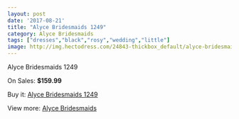 ```yaml
---
layout: post
date: '2017-08-21'
title: "Alyce Bridesmaids 1249"
category: Alyce Bridesmaids
tags: ["dresses","black","rosy","wedding","little"]
image: http://img.hectodress.com/24843-thickbox_default/alyce-bridesmaids-1249.jpg
---
```

Alyce Bridesmaids 1249

On Sales: **$159.99**
<a href="https://www.hectodress.com/bridesmaid-dresses-alyce-bridesmaids/11391-alyce-bridesmaids-1249.html"><amp-img layout="responsive" width="600" height="600" src="//img.hectodress.com/24843-thickbox_default/alyce-bridesmaids-1249.jpg" alt="Alyce Bridesmaids 1249 0" /></a>
<a href="https://www.hectodress.com/bridesmaid-dresses-alyce-bridesmaids/11391-alyce-bridesmaids-1249.html"><amp-img layout="responsive" width="600" height="600" src="//img.hectodress.com/24846-thickbox_default/alyce-bridesmaids-1249.jpg" alt="Alyce Bridesmaids 1249 1" /></a>
<a href="https://www.hectodress.com/bridesmaid-dresses-alyce-bridesmaids/11391-alyce-bridesmaids-1249.html"><amp-img layout="responsive" width="600" height="600" src="//img.hectodress.com/24845-thickbox_default/alyce-bridesmaids-1249.jpg" alt="Alyce Bridesmaids 1249 2" /></a>
<a href="https://www.hectodress.com/bridesmaid-dresses-alyce-bridesmaids/11391-alyce-bridesmaids-1249.html"><amp-img layout="responsive" width="600" height="600" src="//img.hectodress.com/24844-thickbox_default/alyce-bridesmaids-1249.jpg" alt="Alyce Bridesmaids 1249 3" /></a>

Buy it: [Alyce Bridesmaids 1249](https://www.hectodress.com/bridesmaid-dresses-alyce-bridesmaids/11391-alyce-bridesmaids-1249.html "Alyce Bridesmaids 1249")

View more: [Alyce Bridesmaids](https://www.hectodress.com/181-bridesmaid-dresses-alyce-bridesmaids "Alyce Bridesmaids")